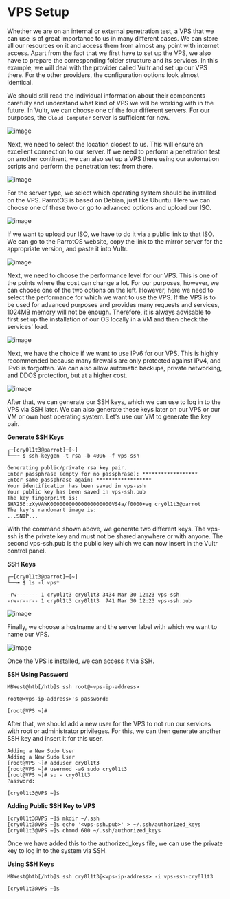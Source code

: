 # VPS Setup

Whether we are on an internal or external penetration test, a VPS that we can use is of great importance to us in many different cases. We can store all our resources on it and access them from almost any point with internet access. Apart from the fact that we first have to set up the VPS, we also have to prepare the corresponding folder structure and its services. In this example, we will deal with the provider called Vultr and set up our VPS there. For the other providers, the configuration options look almost identical.

We should still read the individual information about their components carefully and understand what kind of VPS we will be working with in the future. In Vultr, we can choose one of the four different servers. For our purposes, the `Cloud Computer` server is sufficient for now.

![image](https://user-images.githubusercontent.com/87195021/166479260-3052b8e5-6fff-404d-99bb-1a716af86144.png)

Next, we need to select the location closest to us. This will ensure an excellent connection to our server. If we need to perform a penetration test on another continent, we can also set up a VPS there using our automation scripts and perform the penetration test from there.

![image](https://user-images.githubusercontent.com/87195021/166479291-d331c906-11a1-4009-b8a1-ef9e2b378ae6.png)

For the server type, we select which operating system should be installed on the VPS. ParrotOS is based on Debian, just like Ubuntu. Here we can choose one of these two or go to advanced options and upload our ISO.

![image](https://user-images.githubusercontent.com/87195021/166479321-78cc8e0a-3e18-413b-997a-44fa3909e2a9.png)

If we want to upload our ISO, we have to do it via a public link to that ISO. We can go to the ParrotOS website, copy the link to the mirror server for the appropriate version, and paste it into Vultr.

![image](https://user-images.githubusercontent.com/87195021/166479341-5a677892-ec7b-4811-ad64-f88c5cf51100.png)

Next, we need to choose the performance level for our VPS. This is one of the points where the cost can change a lot. For our purposes, however, we can choose one of the two options on the left. However, here we need to select the performance for which we want to use the VPS. If the VPS is to be used for advanced purposes and provides many requests and services, 1024MB memory will not be enough. Therefore, it is always advisable to first set up the installation of our OS locally in a VM and then check the services' load.

![image](https://user-images.githubusercontent.com/87195021/166479424-bbc7ea04-288f-48a2-9854-fa3134130fdb.png)

Next, we have the choice if we want to use IPv6 for our VPS. This is highly recommended because many firewalls are only protected against IPv4, and IPv6 is forgotten. We can also allow automatic backups, private networking, and DDOS protection, but at a higher cost.

![image](https://user-images.githubusercontent.com/87195021/166479424-bbc7ea04-288f-48a2-9854-fa3134130fdb.png)

After that, we can generate our SSH keys, which we can use to log in to the VPS via SSH later. We can also generate these keys later on our VPS or our VM or own host operating system. Let's use our VM to generate the key pair.

**Generate SSH Keys**

    ┌─[cry0l1t3@parrot]─[~]
    └──╼ $ ssh-keygen -t rsa -b 4096 -f vps-ssh

    Generating public/private rsa key pair.
    Enter passphrase (empty for no passphrase): ******************
    Enter same passphrase again: ******************
    Your identification has been saved in vps-ssh
    Your public key has been saved in vps-ssh.pub
    The key fingerprint is:
    SHA256:zXyVAWK00000000000000000000VS4a/f0000+ag cry0l1t3@parrot
    The key's randomart image is:
    ...SNIP...

With the command shown above, we generate two different keys. The vps-ssh is the private key and must not be shared anywhere or with anyone. The second vps-ssh.pub is the public key which we can now insert in the Vultr control panel.

**SSH Keys**

    ┌─[cry0l1t3@parrot]─[~]
    └──╼ $ ls -l vps*

    -rw------- 1 cry0l1t3 cry0l1t3 3434 Mar 30 12:23 vps-ssh
    -rw-r--r-- 1 cry0l1t3 cry0l1t3  741 Mar 30 12:23 vps-ssh.pub

![image](https://user-images.githubusercontent.com/87195021/166479653-ab2101d3-5ab1-446a-98be-8b2f970fa680.png)

Finally, we choose a hostname and the server label with which we want to name our VPS.

![image](https://user-images.githubusercontent.com/87195021/166479728-e868f200-0ab1-43f1-85ee-c3fbd9efdc43.png)

Once the VPS is installed, we can access it via SSH.

**SSH Using Password**

    MBWest@htb[/htb]$ ssh root@<vps-ip-address>

    root@<vps-ip-address>'s password: 

    [root@VPS ~]# 

After that, we should add a new user for the VPS to not run our services with root or administrator privileges. For this, we can then generate another SSH key and insert it for this user.

    Adding a New Sudo User
    Adding a New Sudo User
    [root@VPS ~]# adduser cry0l1t3
    [root@VPS ~]# usermod -aG sudo cry0l1t3
    [root@VPS ~]# su - cry0l1t3
    Password: 

    [cry0l1t3@VPS ~]$

**Adding Public SSH Key to VPS**

    [cry0l1t3@VPS ~]$ mkdir ~/.ssh
    [cry0l1t3@VPS ~]$ echo '<vps-ssh.pub>' > ~/.ssh/authorized_keys
    [cry0l1t3@VPS ~]$ chmod 600 ~/.ssh/authorized_keys

Once we have added this to the authorized_keys file, we can use the private key to log in to the system via SSH.

**Using SSH Keys**

    MBWest@htb[/htb]$ ssh cry0l1t3@<vps-ip-address> -i vps-ssh-cry0l1t3

    [cry0l1t3@VPS ~]$ 